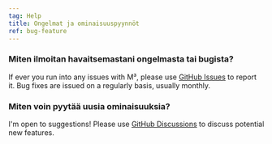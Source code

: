 ```yaml
---
tag: Help
title: Ongelmat ja ominaisuuspyynnöt
ref: bug-feature
---
```


### Miten ilmoitan havaitsemastani ongelmasta tai bugista?

If ever you run into any issues with M³, please use [GitHub Issues]({{site.github}}/issues/new?labels=bug,from+app&template=bug_report.md) to report it. Bug fixes are issued on a regularly basis, usually monthly.

### Miten voin pyytää uusia ominaisuuksia?

I'm open to suggestions! Please use [GitHub Discussions]({{site.github}}/discussions) to discuss potential new features.
